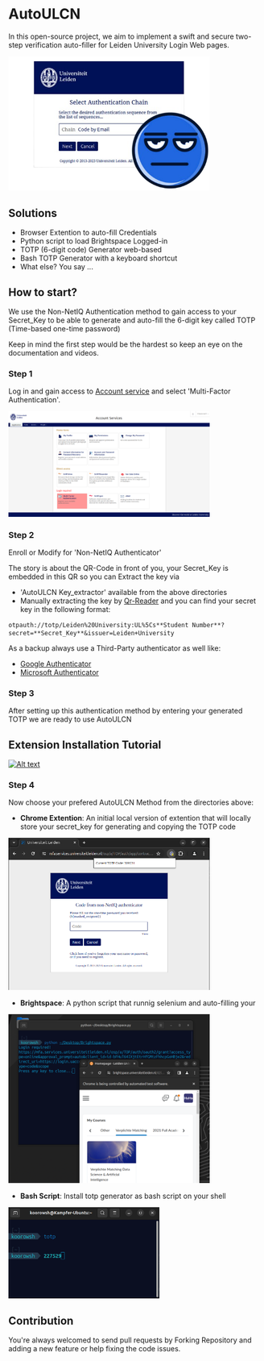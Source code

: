 # AutoULCN

In this open-source project, we aim to implement a swift and secure two-step verification auto-filler for Leiden University Login Web pages.

<img src="Files/msf.png" alt="MSF" width="400">

## Solutions
- Browser Extention to auto-fill Credentials
- Python script to load Brightspace Logged-in
- TOTP (6-digit code) Generator web-based
- Bash TOTP Generator with a keyboard shortcut
- What else? You say ...

## How to start?

We use the Non-NetIQ Authentication method to gain access to your Secret_Key to be able to generate and auto-fill the 6-digit key called TOTP (Time-based one-time password)

Keep in mind the first step would be the hardest so keep an eye on the documentation and videos.

### Step 1
Log in and gain access to [Account service]("https://account.services.universiteitleiden.nl/") and select 'Multi-Factor Authentication'.

<img src="Files/account_service.png" alt="MSF" width="400">

### Step 2
Enroll or Modify for 'Non-NetIQ Authenticator'

The story is about the QR-Code in front of you, your Secret_Key is embedded in this QR so you can Extract the key via
- 'AutoULCN Key_extractor' available from the above directories
- Manually extracting the key by [Qr-Reader]("https://scanqr.org/#scan") and you can find your secret key in the following format:
```
otpauth://totp/Leiden%20University:UL%5Cs**Student Number**?secret=**Secret_Key**&issuer=Leiden+University
```
As a backup always use a Third-Party authenticator as well like:
- [Google Authenticator]("https://github.com/google/google-authenticator") 
- [Microsoft Authenticator]("https://www.microsoft.com/en-us/security/mobile-authenticator-app")

### Step 3
After setting up this authentication method by entering your generated TOTP we are ready to use AutoULCN



## Extension Installation Tutorial

[![Alt text](https://img.youtube.com/vi/Y_q0O2S5FNI/0.jpg)](https://www.youtube.com/watch?v=Y_q0O2S5FNI)

### Step 4

Now choose your prefered AutoULCN Method from the directories above:

- **Chrome Extention**: An initial local version of extention that will locally store your secret_key for generating and copying the TOTP code

<img src="Files/Extention_Preview.png" alt="MSF" width="400">

- **Brightspace**: A python script that runnig selenium and auto-filling your

<img src="Files/Brightspace_Preview.png" alt="MSF" width="400">

- **Bash Script**: Install totp generator as bash script on your shell

 <img src="Files/Bash_Preview.png" alt="MSF" width="300">

## Contribution

You're always welcomed to send pull requests by Forking Repository and adding a new feature or help fixing the code issues.